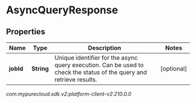# AsyncQueryResponse


## Properties

| Name | Type | Description | Notes |
| ------------ | ------------- | ------------- | ------------- |
| **jobId** | **String** | Unique identifier for the async query execution. Can be used to check the status of the query and retrieve results. |  [optional] |




_com.mypurecloud.sdk.v2:platform-client-v2:210.0.0_
